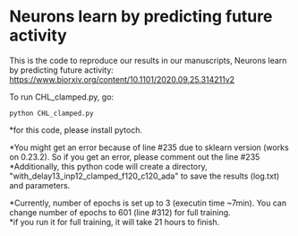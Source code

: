 # Neurons learn by predicting future activity
This is the code to reproduce our results in our manuscripts, Neurons learn by predicting future activity: <br/>
https://www.biorxiv.org/content/10.1101/2020.09.25.314211v2 <br/>

To run CHL_clamped.py, go:

```
python CHL_clamped.py 
```
*for this code, please install pytoch.

*You might get an error because of line #235 due to sklearn version (works on 0.23.2). So if you get an error, please comment out the line #235 <br/>
*Additionally, this python code will create a directory, "with_delay13_inp12_clamped_f120_c120_ada" to save the results (log.txt) and parameters. <br/>

*Currently, number of epochs is set up to 3 (executin time ~7min). You can change number of epochs to 601 (line #312) for full training. <br/>
*if you run it for full training, it will take 21 hours to finish.

